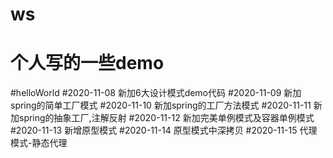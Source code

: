 # ws
个人写的一些demo
=======
#helloWorld
#2020-11-08 新加6大设计模式demo代码
#2020-11-09 新加spring的简单工厂模式
#2020-11-10 新加spring的工厂方法模式
#2020-11-11 新加spring的抽象工厂,注解反射
#2020-11-12 新加完美单例模式及容器单例模式
#2020-11-13 新增原型模式
#2020-11-14 原型模式中深拷贝
#2020-11-15 代理模式-静态代理